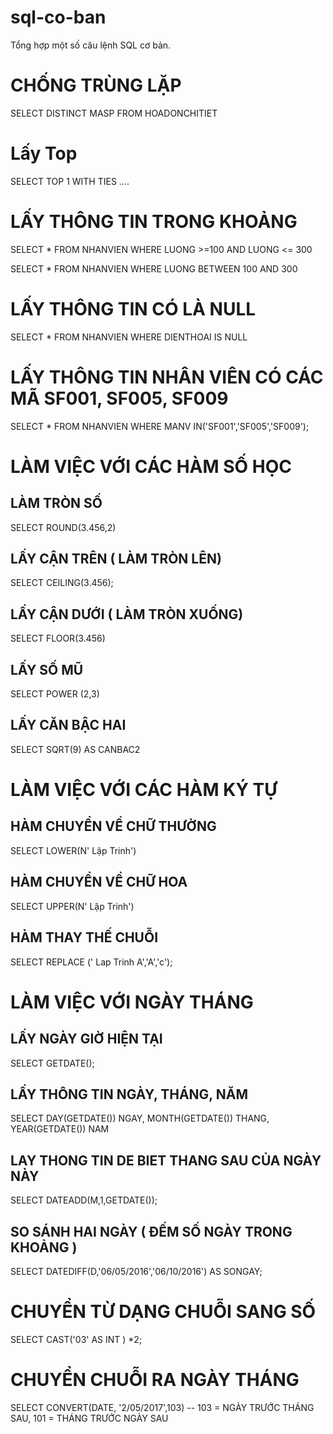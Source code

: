 # sql-co-ban
Tổng hợp một số câu lệnh SQL cơ bản.

# CHỐNG TRÙNG LẶP
SELECT DISTINCT MASP FROM HOADONCHITIET

# Lấy Top
SELECT TOP 1 WITH TIES ....

# LẤY THÔNG TIN TRONG KHOẢNG
SELECT * FROM NHANVIEN WHERE LUONG >=100 AND LUONG <= 300

SELECT * FROM NHANVIEN WHERE LUONG BETWEEN 100 AND 300

# LẤY THÔNG TIN CÓ LÀ NULL
SELECT * FROM NHANVIEN WHERE DIENTHOAI IS NULL

# LẤY THÔNG TIN NHÂN VIÊN CÓ CÁC MÃ SF001, SF005, SF009
SELECT * FROM NHANVIEN WHERE MANV IN('SF001','SF005','SF009');

# LÀM VIỆC VỚI CÁC HÀM SỐ HỌC
## LÀM TRÒN SỐ
SELECT ROUND(3.456,2)
## LẤY CẬN TRÊN ( LÀM TRÒN LÊN)
SELECT CEILING(3.456);
## LẤY CẬN DƯỚI ( LÀM TRÒN XUỐNG)
SELECT FLOOR(3.456)
## LẤY SỐ MŨ
SELECT POWER (2,3)
## LẤY CĂN BẬC HAI
SELECT SQRT(9) AS CANBAC2

# LÀM VIỆC VỚI CÁC HÀM KÝ TỰ
## HÀM CHUYỂN VỀ CHỮ THƯỜNG
SELECT LOWER(N' Lập Trinh')
## HÀM CHUYỂN VỀ CHỮ HOA
SELECT UPPER(N' Lập Trinh')
## HÀM THAY THẾ CHUỖI
SELECT REPLACE (' Lap Trinh A','A','c');

# LÀM VIỆC VỚI NGÀY THÁNG
## LẤY NGÀY GIỜ HIỆN TẠI
SELECT GETDATE();
## LẤY THÔNG TIN NGÀY, THÁNG, NĂM
SELECT DAY(GETDATE()) NGAY, MONTH(GETDATE()) THANG, YEAR(GETDATE()) NAM
## LAY THONG TIN DE BIET THANG SAU CỦA NGÀY NÀY
SELECT DATEADD(M,1,GETDATE());
## SO SÁNH HAI NGÀY ( ĐẾM SỐ NGÀY TRONG KHOẢNG )
SELECT DATEDIFF(D,'06/05/2016','06/10/2016') AS SONGAY;

# CHUYỂN TỪ DẠNG CHUỖI SANG SỐ
SELECT CAST('03' AS INT ) *2;
# CHUYỂN CHUỖI RA NGÀY THÁNG
SELECT CONVERT(DATE, '2/05/2017',103) -- 103 = NGÀY TRƯỚC THÁNG SAU, 101 = THÁNG TRƯỚC NGÀY SAU
 

